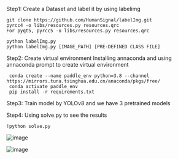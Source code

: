 
Step1: Create a Dataset and label it by using labelimg

    git clone https://github.com/HumanSignal/labelImg.git
    pyrcc4 -o libs/resources.py resources.qrc
    For pyqt5, pyrcc5 -o libs/resources.py resources.qrc
  
    python labelImg.py
    python labelImg.py [IMAGE_PATH] [PRE-DEFINED CLASS FILE]

Step2: Create virtual environment
  Installing annaconda and using annaconda prompt to create virtual environment
  
     conda create --name paddle_env python=3.8 --channel https://mirrors.tuna.tsinghua.edu.cn/anaconda/pkgs/free/
     conda activate paddle_env
     pip install -r requirements.txt

Step3: Train model by YOLOv8 and we have 3 pretrained models

Step4: Using solve.py to see the results

    !python solve.py

![image](https://github.com/user-attachments/assets/c5baa16e-f5cd-4f27-97f1-7657e30ac4c8)

![image](https://github.com/user-attachments/assets/584c8f0b-a2d3-4b9b-abb8-829c608729b5)



